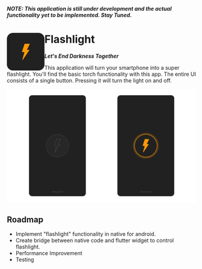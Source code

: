 ***NOTE: This application is still under development and the actual functionality yet to be implemented. Stay Tuned.*** 
# Flashlight <img align="left" src="media/logo.png">
***Let's End Darkness Together***


This application will turn your smartphone into a super flashlight. You'll find the basic torch functionality with this app. The entire UI consists of a single button. Pressing it will turn the light on and off.


![App Screenshot](media/screenshot.png)


## Roadmap
* Implement "flashlight" functionality in native for android.
* Create bridge between native code and flutter widget to control flashlight.
* Performance Improvement
* Testing
